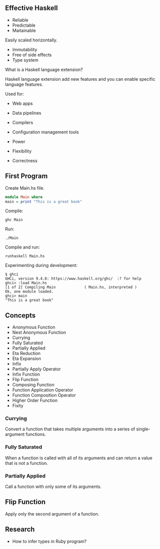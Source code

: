 ## Effective Haskell

- Reliable
- Predictable
- Maitainable

Easily scaled horizontally.

- Immutability
- Free of side effects
- Type system

What is a Haskell language extension?

Haskell language extension add new features and you can enable specific language features.

Used for:

- Web apps
- Data pipelines
- Compilers
- Configuration management tools

- Power
- Flexibility
- Correctness

## First Program

Create Main.hs file. 

```haskell
module Main where
main = print "This is a great book"
```

Compile:

```
ghc Main
```

Run:

```
./Main
```

Compile and run:

```
runhaskell Main.hs
```

Experimenting during development:

```
$ ghci
GHCi, version 9.4.8: https://www.haskell.org/ghc/  :? for help
ghci> :load Main.hs
[1 of 2] Compiling Main             ( Main.hs, interpreted )
Ok, one module loaded.
ghci> main
"This is a great book"
```

## Concepts

- Anonymous Function
- Nest Anonymous Function
- Currying
- Fully Saturated
- Partially Applied
- Eta Reduction
- Eta Expansion
- Infix
- Partially Apply Operator
- Infix Function
- Flip Function
- Composing Function
- Function Application Operator
- Function Composition Operator
- Higher Order Function
- Fixity

### Currying

Convert a function that takes multiple arguments into a series of single-argument functions.

### Fully Saturated

When a function is called with all of its arguments and can return a value that is not a function.

### Partially Applied

Call a function with only some of its arguments.

## Flip Function

Apply only the second argument of a function.





## Research

- How to infer types in Ruby program?

